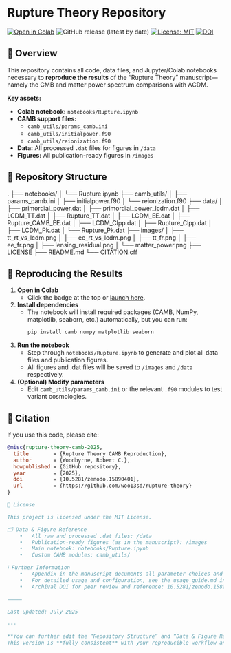# Rupture Theory Repository

[![Open in Colab](https://colab.research.google.com/assets/colab-badge.svg)](https://colab.research.google.com/github/woo13sd/rupture-theory/blob/main/notebooks/Rupture.ipynb)
![GitHub release (latest by date)](https://img.shields.io/github/v/release/woo13sd/rupture-theory)
[![License: MIT](https://img.shields.io/badge/License-MIT-yellow.svg)](LICENSE)
[![DOI](https://zenodo.org/badge/1019375539.svg)](https://doi.org/10.5281/zenodo.15890401)

## 🚀 Overview

This repository contains all code, data files, and Jupyter/Colab notebooks necessary to **reproduce the results** of the “Rupture Theory” manuscript—namely the CMB and matter power spectrum comparisons with ΛCDM.

**Key assets:**
- **Colab notebook:** `notebooks/Rupture.ipynb`
- **CAMB support files:**  
  - `camb_utils/params_camb.ini`  
  - `camb_utils/initialpower.f90`  
  - `camb_utils/reionization.f90`
- **Data:** All processed `.dat` files for figures in `/data`
- **Figures:** All publication-ready figures in `/images`

## 📂 Repository Structure

.
├── notebooks/
│   └── Rupture.ipynb
├── camb_utils/
│   ├── params_camb.ini
│   ├── initialpower.f90
│   └── reionization.f90
├── data/
│   ├── primordial_power.dat
│   ├── primordial_power_lcdm.dat
│   ├── LCDM_TT.dat
│   ├── Rupture_TT.dat
│   ├── LCDM_EE.dat
│   ├── Rupture_CAMB_EE.dat
│   ├── LCDM_Clpp.dat
│   ├── Rupture_Clpp.dat
│   ├── LCDM_Pk.dat
│   └── Rupture_Pk.dat
├── images/
│   ├── tt_rt_vs_lcdm.png
│   ├── ee_rt_vs_lcdm.png
│   ├── tt_fr.png
│   ├── ee_fr.png
│   ├── lensing_residual.png
│   └── matter_power.png
├── LICENSE
├── README.md
└── CITATION.cff

## 🔬 Reproducing the Results

1. **Open in Colab**
   - Click the badge at the top or [launch here](https://colab.research.google.com/github/woo13sd/rupture-theory/blob/main/notebooks/Rupture.ipynb).
2. **Install dependencies**
   - The notebook will install required packages (CAMB, NumPy, matplotlib, seaborn, etc.) automatically, but you can run:
     ```bash
     pip install camb numpy matplotlib seaborn
     ```
3. **Run the notebook**
   - Step through `notebooks/Rupture.ipynb` to generate and plot all data files and publication figures.
   - All figures and .dat files will be saved to `/images` and `/data` respectively.
4. **(Optional) Modify parameters**
   - Edit `camb_utils/params_camb.ini` or the relevant `.f90` modules to test variant cosmologies.

## 📝 Citation

If you use this code, please cite:

```bibtex
@misc{rupture-theory-camb-2025,
  title        = {Rupture Theory CAMB Reproduction},
  author       = {Woodbyrne, Robert C.},
  howpublished = {GitHub repository},
  year         = {2025},
  doi          = {10.5281/zenodo.15890401},
  url          = {https://github.com/woo13sd/rupture-theory}
}

📜 License

This project is licensed under the MIT License.

🗂️ Data & Figure Reference
	•	All raw and processed .dat files: /data
	•	Publication-ready figures (as in the manuscript): /images
	•	Main notebook: notebooks/Rupture.ipynb
	•	Custom CAMB modules: camb_utils/

ℹ️ Further Information
	•	Appendix in the manuscript documents all parameter choices and data outputs.
	•	For detailed usage and configuration, see the usage_guide.md in the docs/ folder (if available).
	•	Archival DOI for peer review and reference: 10.5281/zenodo.15890401

⸻

Last updated: July 2025

---

**You can further edit the “Repository Structure” and “Data & Figure Reference” to match exactly what’s in your repo as needed.**  
This version is **fully consistent** with your reproducible workflow and makes the repo plug-and-play for Colab, peer reviewers, or future users.
